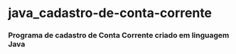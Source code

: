 # java_cadastro-de-conta-corrente
### Programa de cadastro de Conta Corrente criado em linguagem Java
